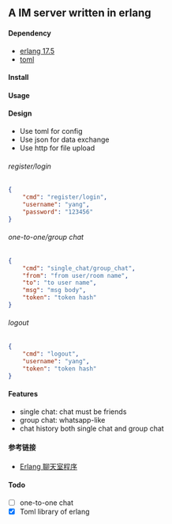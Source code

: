 ## A IM server written in erlang

#### Dependency

* [erlang 17.5](http://www.erlang.org/)
* [toml](https://github.com/toml-lang/toml)

#### Install

#### Usage

#### Design

* Use toml for config
* Use json for data exchange
* Use http for file upload

###### register/login

```json
{
    "cmd": "register/login",
    "username": "yang",
    "password": "123456"
}
```

###### one-to-one/group chat

```json
{
    "cmd": "single_chat/group_chat",
    "from": "from user/room name",
    "to": "to user name",
    "msg": "msg body",
    "token": "token hash"
}
```

###### logout

```json
{
    "cmd": "logout",
    "username": "yang",
    "token": "token hash"
}
```

#### Features

* single chat: chat must be friends
* group chat: whatsapp-like
* chat history both single chat and group chat

#### 参考链接

* [Erlang 聊天室程序](http://www.cnblogs.com/yjl49/archive/2012/02/24/2371920.html)

#### Todo

- [ ] one-to-one chat
- [x] Toml library of erlang
